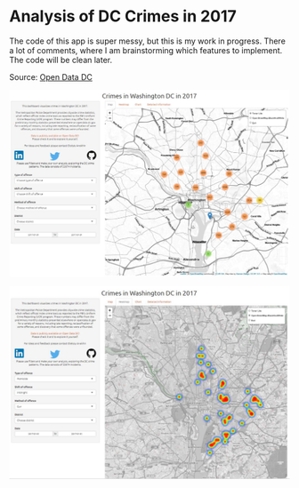 # Analysis of DC Crimes in 2017

The code of this app is super messy, but this is my work in progress. There a lot of comments, where I am brainstorming which features to implement. The code will be clean later. 

Source: [Open Data DC](https://dc.gov/page/open-data)

![](Map.JPG)

![](Heatmap.JPG)





